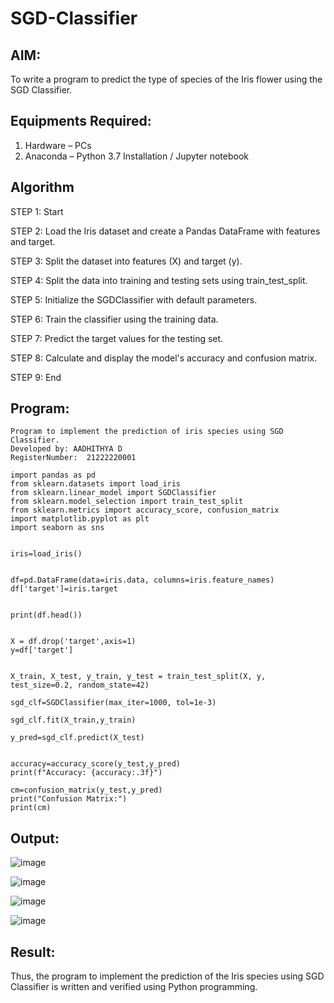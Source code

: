 # SGD-Classifier
## AIM:
To write a program to predict the type of species of the Iris flower using the SGD Classifier.

## Equipments Required:
1. Hardware – PCs
2. Anaconda – Python 3.7 Installation / Jupyter notebook

## Algorithm
STEP 1: Start

STEP 2: Load the Iris dataset and create a Pandas DataFrame with features and target.

STEP 3: Split the dataset into features (X) and target (y).

STEP 4: Split the data into training and testing sets using train_test_split.

STEP 5: Initialize the SGDClassifier with default parameters.

STEP 6: Train the classifier using the training data.

STEP 7: Predict the target values for the testing set.

STEP 8: Calculate and display the model's accuracy and confusion matrix.

STEP 9: End 

## Program:
```
Program to implement the prediction of iris species using SGD Classifier.
Developed by: AADHITHYA D
RegisterNumber:  21222220001

```
```
import pandas as pd
from sklearn.datasets import load_iris
from sklearn.linear_model import SGDClassifier
from sklearn.model_selection import train_test_split
from sklearn.metrics import accuracy_score, confusion_matrix
import matplotlib.pyplot as plt
import seaborn as sns


iris=load_iris()


df=pd.DataFrame(data=iris.data, columns=iris.feature_names)
df['target']=iris.target


print(df.head())


X = df.drop('target',axis=1)
y=df['target']


X_train, X_test, y_train, y_test = train_test_split(X, y, test_size=0.2, random_state=42)

sgd_clf=SGDClassifier(max_iter=1000, tol=1e-3)

sgd_clf.fit(X_train,y_train)

y_pred=sgd_clf.predict(X_test)


accuracy=accuracy_score(y_test,y_pred)
print(f"Accuracy: {accuracy:.3f}")

cm=confusion_matrix(y_test,y_pred)
print("Confusion Matrix:")
print(cm)

```
## Output:
![image](https://github.com/user-attachments/assets/83d8bf6a-50e8-4fa0-97fe-f1690d3d0830)

![image](https://github.com/user-attachments/assets/92ba3d88-f9d3-4af0-ad61-fc52f49e36f7)

![image](https://github.com/user-attachments/assets/821beb26-67fe-4ab6-a29a-f2f78afd5ac0)


![image](https://github.com/user-attachments/assets/0c6f903c-83a1-46eb-9ed3-8ae6a75db472)



## Result:
Thus, the program to implement the prediction of the Iris species using SGD Classifier is written and verified using Python programming.
